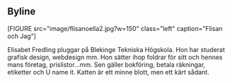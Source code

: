 Byline
-------

[FIGURE src="image/flisanoella2.jpg?w=150" class="left" caption="Flisan och Jag"]


<p>Elisabet Fredling pluggar på Blekinge Tekniska Högskola. Hon har studerat grafisk design, webdesign mm. Hon sätter ihop foldrar för sitt och hennes mans företag, prislistor...mm. Sen gäller bokföring, betala räkningar, etiketter och U name it. Katten är ett minne blott, men ett kärt sådant.</p>
